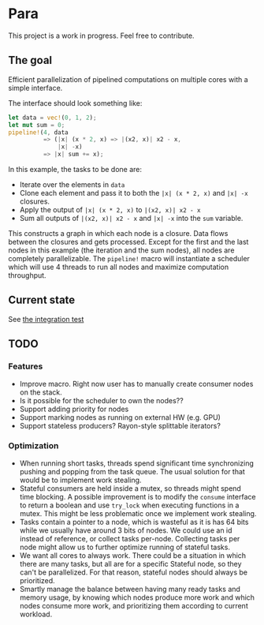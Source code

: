 # Para
This project is a work in progress. Feel free to contribute.

## The goal
Efficient parallelization of pipelined computations on multiple cores with a simple interface.

The interface should look something like:
```rust
let data = vec!(0, 1, 2);
let mut sum = 0;
pipeline!(4, data
          => (|x| (x * 2, x) => |(x2, x)| x2 - x,
              |x| -x)
          => |x| sum += x);
```
In this example, the tasks to be done are:
- Iterate over the elements in `data`
- Clone each element and pass it to both the `|x| (x * 2, x)` and `|x| -x` closures.
- Apply the output of `|x| (x * 2, x)` to `|(x2, x)| x2 - x`
- Sum all outputs of `|(x2, x)| x2 - x` and `|x| -x` into the `sum` variable.

This constructs a graph in which each node is a closure. Data flows between the closures and gets processed.
Except for the first and the last nodes in this example (the iteration and the sum nodes),
all nodes are completely parallelizable. The `pipeline!` macro will instantiate a scheduler
which will use 4 threads to run all nodes and maximize computation throughput.

## Current state
See [the integration test](./tests/test.rs)

## TODO
### Features
- Improve macro. Right now user has to manually create consumer nodes on the stack.
- Is it possible for the scheduler to own the nodes??
- Support adding priority for nodes
- Support marking nodes as running on external HW (e.g. GPU)
- Support stateless producers? Rayon-style splittable iterators?
### Optimization
- When running short tasks, threads spend significant time synchronizing pushing and popping from the task queue.
  The usual solution for that would be to implement work stealing.
- Stateful consumers are held inside a mutex, so threads might spend time blocking.
  A possible improvement is to modify the `consume` interface to return a boolean and use `try_lock` when executing functions in a mutex.
  This might be less problematic once we implement work stealing.
- Tasks contain a pointer to a node, which is wasteful as it is has 64 bits while we usually have around 3 bits of nodes.
  We could use an id instead of reference, or collect tasks per-node. Collecting tasks per node might allow us to further optimize
  running of stateful tasks.
- We want all cores to always work. There could be a situation in which there are many tasks, but all are for a specific
  Stateful node, so they can't be parallelized. For that reason, stateful nodes should always be prioritized.
- Smartly manage the balance between having many ready tasks and memory usage, by knowing which nodes produce more work
  and which nodes consume more work, and prioritizing them according to current workload.